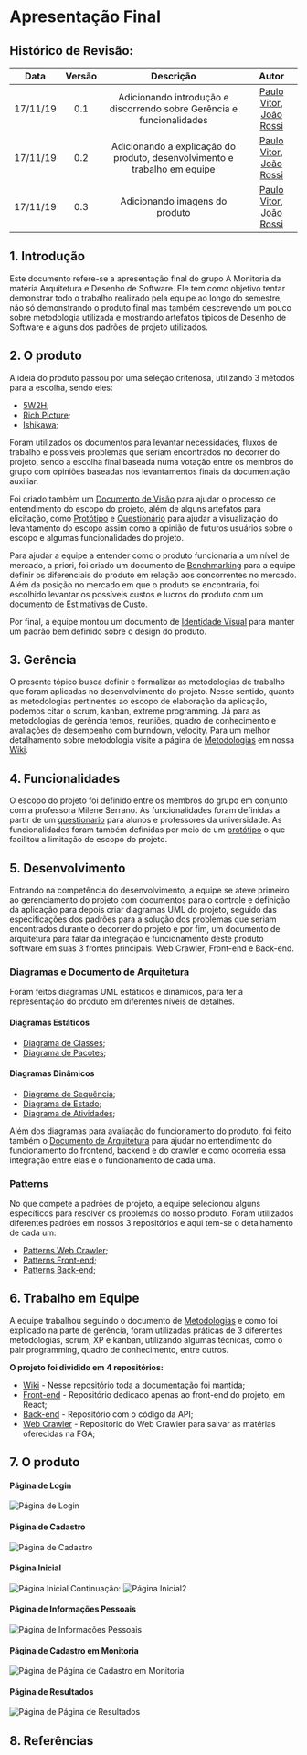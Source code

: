 # Apresentação Final

## Histórico de Revisão:
| Data | Versão | Descrição | Autor |
|:---:|:---:|:---:|:---:|
| 17/11/19 | 0.1 | Adicionando introdução e discorrendo sobre Gerência e funcionalidades | [Paulo Vitor](https://github.com/PauloVitorRocha), [João Rossi](https://github.com/bielrossi15) |
| 17/11/19 | 0.2 | Adicionando a explicação do produto, desenvolvimento e trabalho em equipe | [Paulo Vitor](https://github.com/PauloVitorRocha), [João Rossi](https://github.com/bielrossi15) | 
| 17/11/19 | 0.3 | Adicionando imagens do produto | [Paulo Vitor](https://github.com/PauloVitorRocha), [João Rossi](https://github.com/bielrossi15) | 

## 1. Introdução
Este documento refere-se a apresentação final do grupo A Monitoria da matéria Arquitetura e Desenho de Software.
Ele tem como objetivo tentar demonstrar todo o trabalho realizado pela equipe ao longo do semestre, não só demonstrando o produto final mas também descrevendo um pouco sobre metodologia utilizada e mostrando artefatos típicos de Desenho de Software e alguns dos padrões de projeto utilizados.

## 2. O produto
A ideia do produto passou por uma seleção criteriosa, utilizando 3 métodos para a escolha, sendo eles:   

- [5W2H](../../dinamica_seminario_I/definicao_tema/5W2H/);
- [Rich Picture](../../dinamica_seminario_I/definicao_tema/rich_picture/);  
- [Ishikawa](../../dinamica_seminario_I/definicao_tema/ishikawa/);  
   
Foram utilizados os documentos para levantar necessidades, fluxos de trabalho e possíveis problemas que seriam encontrados no decorrer do projeto, sendo a escolha final baseada numa votação entre os membros do grupo com opiniões baseadas nos levantamentos finais da documentação auxiliar.

Foi criado também um [Documento de Visão](../extras/documento_visao.md) para ajudar o processo de entendimento do escopo do projeto, além de alguns artefatos para elicitação, como [Protótipo](../../dinamica_seminario_I/Elicitacao/prototipo/) e [Questionário](../../dinamica_seminario_I/Elicitacao/questionario/) para ajudar a visualização do levantamento do escopo assim como a opinião de futuros usuários sobre o escopo e algumas funcionalidades do projeto.

Para ajudar a equipe a entender como o produto funcionaria a um nível de mercado, a priori, foi criado um documento de [Benchmarking](../../dinamica_seminario_I/benchmarking/) para a equipe definir os diferenciais do produto em relação aos concorrentes no mercado.  
Além da posição no mercado em que o produto se encontraria, foi escolhido levantar os possíveis custos e lucros do produto com um documento de [Estimativas de Custo](../../dinamica_seminario_I/estimativas_de_custo/).

Por final, a equipe montou um documento de [Identidade Visual](../../dinamica_seminario_II/identidade_visual/) para manter um padrão bem definido sobre o design do produto.

## 3. Gerência
O presente tópico busca definir e formalizar as metodologias de trabalho que foram aplicadas no desenvolvimento do projeto. Nesse sentido, quanto as metodologias pertinentes ao escopo de elaboração da aplicação, podemos citar o scrum, kanban, extreme programming. Já para as metodologias de gerência temos, reuniões, quadro de conhecimento e avaliações de desempenho com burndown, velocity. Para um melhor detalhamento sobre metodologia visite a página de [Metodologias](https://2019-2-arquitetura-desenho.github.io/wiki/dinamica_seminario_II/metodologias/) em nossa [Wiki](https://2019-2-arquitetura-desenho.github.io/wiki/).

## 4. Funcionalidades
O escopo do projeto foi definido entre os membros do grupo em conjunto com a professora Milene Serrano. As funcionalidades foram definidas a partir de um [questionario](https://2019-2-arquitetura-desenho.github.io/wiki/dinamica_seminario_I/Elicitacao/questionario/) para alunos e professores da universidade. As funcionalidades foram também definidas por meio de um [protótipo](https://2019-2-arquitetura-desenho.github.io/wiki/dinamica_seminario_I/Elicitacao/prototipo/) o que facilitou a limitação de escopo do projeto.

## 5. Desenvolvimento
Entrando na competência do desenvolvimento, a equipe se ateve primeiro ao gerenciamento do projeto com documentos para o controle e definição da aplicação para depois criar diagramas UML do projeto, seguido das especificações dos padrões para a solução dos problemas que seriam encontrados durante o decorrer do projeto e por fim, um documento de arquitetura para falar da integração e funcionamento deste produto software em suas 3 frontes principais: Web Crawler, Front-end e Back-end.

### Diagramas e Documento de Arquitetura

Foram feitos diagramas UML estáticos e dinâmicos, para ter a representação do produto em diferentes níveis de detalhes. 

#### Diagramas Estáticos
- [Diagrama de Classes](../../dinamica_seminario_III/diagrama_classes/);
- [Diagrama de Pacotes](../../dinamica_seminario_III/diagrama_pacotes/);

#### Diagramas Dinâmicos
- [Diagrama de Sequência](../../dinamica_seminario_III/diagrama_seq/);  
- [Diagrama de Estado](../../dinamica_seminario_III/diagrama_de_estados/);
- [Diagrama de Atividades](../../dinamica_seminario_III/diagrama_de_atividades/);

Além dos diagramas para avaliação do funcionamento do produto, foi feito também o [Documento de Arquitetura](../../dinamica_seminario_V/documento_arquitetura/) para ajudar no entendimento do funcionamento do frontend, backend e do crawler e como ocorreria essa integração entre elas e o funcionamento de cada uma.

### Patterns

No que compete a padrões de projeto, a equipe selecionou alguns específicos para resolver os problemas do nosso produto. Foram utilizados diferentes padrões em nossos 3 repositórios e aqui tem-se o detalhamento de cada um:  

- [Patterns Web Crawler](../../dinamica_seminario_IV/webcrawler_patterns/);  
- [Patterns Front-end](../../dinamica_seminario_IV/front-end_patterns/);  
- [Patterns Back-end](../../dinamica_seminario_IV/back-end_patterns/);  

## 6. Trabalho em Equipe
A equipe trabalhou seguindo o documento de [Metodologias](../../dinamica_seminario_II/metodologias/) e como foi explicado na parte de gerência, foram utilizadas práticas de 3 diferentes metodologias, scrum, XP e kanban, utilizando algumas técnicas, como o pair programming, quadro de conhecimento, entre outros.

**O projeto foi dividido em 4 repositórios:**

- [Wiki](https://github.com/2019-2-arquitetura-desenho/wiki) - Nesse repositório toda a documentação foi mantida;
- [Front-end](https://github.com/2019-2-arquitetura-desenho/monitoria-app) - Repositório dedicado apenas ao front-end do projeto, em React;
- [Back-end](https://github.com/2019-2-arquitetura-desenho/monitoria-api) - Repositório com o código da API;
- [Web Crawler](https://github.com/2019-2-arquitetura-desenho/monitoria-crawler) - Repositório do Web Crawler para salvar as matérias oferecidas na FGA;

## 7. O produto

#### Página de Login

![Página de Login](./img/Login.png)

#### Página de Cadastro

![Página de Cadastro](./img/Cadastro.png)

#### Página Inicial

![Página Inicial](./img/Home.png)
Continuação:
![Página Inicial2](./img/Home2.png)

#### Página de Informações Pessoais

![Página de Informações Pessoais](./img/Info.png)

#### Página de Cadastro em Monitoria

![Página de Página de Cadastro em Monitoria](./img/Monitorias.png)

#### Página de Resultados 

![Página de Página de Resultados](./img/Resultado.png)




## 8. Referências

